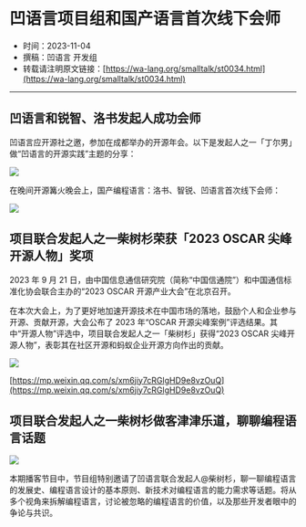 # 凹语言项目组和国产语言首次线下会师

- 时间：2023-11-04
- 撰稿：凹语言 开发组
- 转载请注明原文链接：[https://wa-lang.org/smalltalk/st0034.html](https://wa-lang.org/smalltalk/st0034.html)

---

## 凹语言和锐智、洛书发起人成功会师

凹语言应开源社之邀，参加在成都举办的开源年会。以下是发起人之一「丁尔男」做“凹语言的开源实践”主题的分享：

![](/st0034-01.jpg)

在晚间开源篝火晚会上，国产编程语言：洛书、智锐、凹语言首次线下会师：

![](/st0034-02.jpg)


## 项目联合发起人之一柴树杉荣获「2023 OSCAR 尖峰开源人物」奖项

2023 年 9 月 21 日，由中国信息通信研究院（简称“中国信通院”）和中国通信标准化协会联合主办的“2023 OSCAR 开源产业大会”在北京召开。

在本次大会上，为了更好地加速开源技术在中国市场的落地，鼓励个人和企业参与开源、贡献开源，大会公布了 2023 年“OSCAR 开源尖峰案例”评选结果。其中“开源人物”评选中，项目联合发起人之一「柴树杉」获得“2023 OSCAR 尖峰开源人物”，表彰其在社区开源和蚂蚁企业开源方向作出的贡献。

![](/st0034-03.jpg)

[https://mp.weixin.qq.com/s/xm6jiy7cRGlgHD9e8vzOuQ](https://mp.weixin.qq.com/s/xm6jiy7cRGlgHD9e8vzOuQ)

## 项目联合发起人之一柴树杉做客津津乐道，聊聊编程语言话题

![](/st0034-04.jpg)

本期播客节目中，节目组特别邀请了凹语言联合发起人@柴树杉，聊一聊编程语言的发展史、编程语言设计的基本原则、新技术对编程语言的能力需求等话题。将从多个视角来拆解编程语言，讨论被忽略的编程语言的价值，以及那些开发者眼中的争论与共识。 
